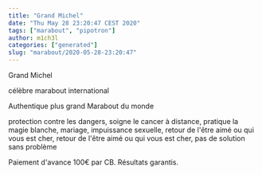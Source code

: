 ```yaml
---
title: "Grand Michel"
date: "Thu May 28 23:20:47 CEST 2020"
tags: ["marabout", "pipotron"]
author: m1ch3l
categories: ["generated"]
slug: "marabout/2020-05-28-23:20:47"
---
```


Grand Michel

célèbre marabout international

Authentique plus grand Marabout du monde

protection contre les dangers, soigne le cancer à distance, pratique la magie blanche, mariage, impuissance sexuelle, retour de l'être aimé ou qui vous est cher, retour de l'être aimé ou qui vous est cher, pas de solution sans problème

Paiement d'avance 100€ par CB. Résultats garantis.
